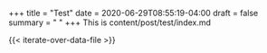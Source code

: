 +++
title = "Test"
date = 2020-06-29T08:55:19-04:00
draft = false
summary = " "
+++
This is content/post/test/index.md

{{< iterate-over-data-file >}}
